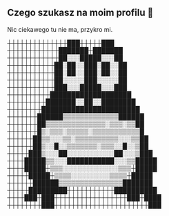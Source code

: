 ## Czego szukasz na moim profilu 🤨

Nic ciekawego tu nie ma, przykro mi.

┼┼┼┼┼┼┼┼┼┼┼┼┼┼███┼┼┼┼┼███
┼┼┼┼┼┼┼┼┼┼┼┼███████┼███████
┼┼┼┼┼┼┼┼┼┼┼┼██░░░█████░░░██
┼┼┼┼┼┼┼┼┼┼┼██░██░░███░██░░██
┼┼┼┼┼┼┼┼┼┼┼██░██░░███░██░░██
┼┼┼┼┼┼┼┼┼┼┼██░░░░░███░░░░░██
┼┼┼┼┼┼┼┼┼┼┼███░░░█████░░░███
┼┼┼┼┼┼┼┼┼┼███████████████████
┼┼┼┼┼┼┼┼┼███████░░██░░████████
┼┼┼┼┼┼┼┼███████████████████████
┼┼┼┼┼┼┼██████▒▒▒▒▒▒▒▒▒▒▒▒▒██████
┼┼┼┼┼┼┼██▒▒▒▒▒▒▒▒▒▒▒▒▒▒░▒▒▒░▒▒██
┼┼┼┼┼┼┼█▒░▒▒▒░▒▒▒▒▒░▒▒▒▒▒▒▒▒▒▒▒█
┼┼┼┼┼┼██▒▒░░░▒▒░▒▒▒▒▒▒▒▒▒▒░░░▒▒██
┼┼┼┼┼┼██▒░░█░░▒▒▒▒▒▒▒░▒▒▒░░█░░▒██
┼┼┼┼┼███▒░░░██░░░░░░░░░░░██░░░▒███
┼┼┼┼█████▒▒░░░███████████░░░▒▒█████
┼┼┼┼█████┼▒▒▒░░░░░░░░░░░░░▒▒▒┼█████
┼┼┼┼┼█████┼▒▒▒▒░░░░░░░░░▒▒▒▒┼█████
┼┼┼┼┼┼██████▒▒▒▒▒▒▒▒▒▒▒▒▒▒▒███████
┼┼┼┼┼█████████┼┼┼┼┼┼┼┼┼┼┼██████████
┼┼┼┼███┼███┼┼┼┼┼┼┼┼┼┼┼┼┼┼┼┼┼███┼████
┼┼┼┼┼┼┼┼███┼┼┼┼┼┼┼┼┼┼┼┼┼┼┼┼┼┼┼┼┼┼███ 
